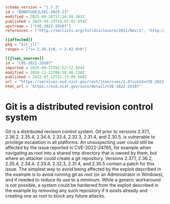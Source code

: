 ```toml
schema_version = "1.7.3"
id = "DONOTUSEJLSEC-2025-13"
modified = 2025-09-26T17:16:58.363Z
published = 2025-09-23T14:07:03.654Z
upstream = ["CVE-2022-29187"]
references = ["http://seclists.org/fulldisclosure/2022/Nov/1", "http://www.openwall.com/lists/oss-security/2022/07/14/1", "https://github.blog/2022-04-12-git-security-vulnerability-announced", "https://github.com/git/git/security/advisories/GHSA-j342-m5hw-rr3v", "https://lists.debian.org/debian-lts-announce/2022/12/msg00025.html", "https://lists.fedoraproject.org/archives/list/package-announce%40lists.fedoraproject.org/message/DDI325LOO2XBDDKLINOAQJEG6MHAURZE/", "https://lists.fedoraproject.org/archives/list/package-announce%40lists.fedoraproject.org/message/DIKWISWUDFT2FAITYIA6372BVLH3OOOC/", "https://lists.fedoraproject.org/archives/list/package-announce%40lists.fedoraproject.org/message/HVOLER2PIGMHPQMDGG4RDE2KZB74QLA2/", "https://lists.fedoraproject.org/archives/list/package-announce%40lists.fedoraproject.org/message/TRZG5CDUQ27OWTPC5MQOR4UASNXHWEZS/", "https://lists.fedoraproject.org/archives/list/package-announce%40lists.fedoraproject.org/message/UDZRZAL7QULOB6V7MKT66MOMWJLBJPX4/", "https://lists.fedoraproject.org/archives/list/package-announce%40lists.fedoraproject.org/message/YROCMBWYFKRSS64PO6FUNM6L7LKBUKVW/", "https://lore.kernel.org/git/xmqqv8s2fefi.fsf%40gitster.g/T/#u", "https://security.gentoo.org/glsa/202312-15", "https://security.gentoo.org/glsa/202401-17", "https://support.apple.com/kb/HT213496", "http://seclists.org/fulldisclosure/2022/Nov/1", "http://www.openwall.com/lists/oss-security/2022/07/14/1", "https://github.blog/2022-04-12-git-security-vulnerability-announced", "https://github.com/git/git/security/advisories/GHSA-j342-m5hw-rr3v", "https://lists.debian.org/debian-lts-announce/2022/12/msg00025.html", "https://lists.fedoraproject.org/archives/list/package-announce%40lists.fedoraproject.org/message/DDI325LOO2XBDDKLINOAQJEG6MHAURZE/", "https://lists.fedoraproject.org/archives/list/package-announce%40lists.fedoraproject.org/message/DIKWISWUDFT2FAITYIA6372BVLH3OOOC/", "https://lists.fedoraproject.org/archives/list/package-announce%40lists.fedoraproject.org/message/HVOLER2PIGMHPQMDGG4RDE2KZB74QLA2/", "https://lists.fedoraproject.org/archives/list/package-announce%40lists.fedoraproject.org/message/TRZG5CDUQ27OWTPC5MQOR4UASNXHWEZS/", "https://lists.fedoraproject.org/archives/list/package-announce%40lists.fedoraproject.org/message/UDZRZAL7QULOB6V7MKT66MOMWJLBJPX4/", "https://lists.fedoraproject.org/archives/list/package-announce%40lists.fedoraproject.org/message/YROCMBWYFKRSS64PO6FUNM6L7LKBUKVW/", "https://lore.kernel.org/git/xmqqv8s2fefi.fsf%40gitster.g/T/#u", "https://security.gentoo.org/glsa/202312-15", "https://security.gentoo.org/glsa/202401-17", "https://support.apple.com/kb/HT213496"]

[[affected]]
pkg = "Git_jll"
ranges = [">= 2.36.1+0, < 2.42.0+0"]

[[jlsec_sources]]
id = "CVE-2022-29187"
imported = 2025-09-23T02:52:12.924Z
modified = 2024-11-21T06:58:40.120Z
published = 2022-07-12T21:15:09.560Z
url = "https://services.nvd.nist.gov/rest/json/cves/2.0?cveId=CVE-2022-29187"
html_url = "https://nvd.nist.gov/vuln/detail/CVE-2022-29187"
```

# Git is a distributed revision control system

Git is a distributed revision control system. Git prior to versions 2.37.1, 2.36.2, 2.35.4, 2.34.4, 2.33.4, 2.32.3, 2.31.4, and 2.30.5, is vulnerable to privilege escalation in all platforms. An unsuspecting user could still be affected by the issue reported in CVE-2022-24765, for example when navigating as root into a shared tmp directory that is owned by them, but where an attacker could create a git repository. Versions 2.37.1, 2.36.2, 2.35.4, 2.34.4, 2.33.4, 2.32.3, 2.31.4, and 2.30.5 contain a patch for this issue. The simplest way to avoid being affected by the exploit described in the example is to avoid running git as root (or an Administrator in Windows), and if needed to reduce its use to a minimum. While a generic workaround is not possible, a system could be hardened from the exploit described in the example by removing any such repository if it exists already and creating one as root to block any future attacks.

